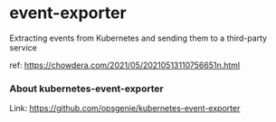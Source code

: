 # event-exporter
Extracting events from Kubernetes and sending them to a third-party service

ref: https://chowdera.com/2021/05/20210513110756651n.html
### About kubernetes-event-exporter
Link: https://github.com/opsgenie/kubernetes-event-exporter
